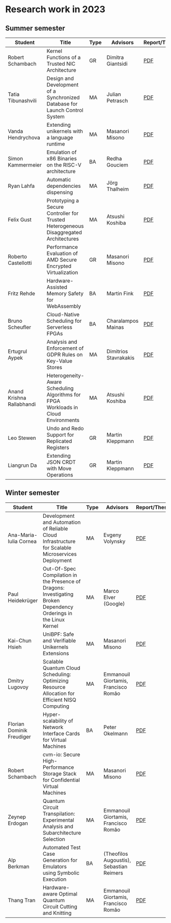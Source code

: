 # Research work in 2023

## Summer semester

| Student            | Title                                                                                 | Type | Advisors          | Report/Thesis                                                                                                         | Presentation                                                                                                           |
| ------------------ | ------------------------------------------------------------------------------------- | ---- | ----------------- | --------------------------------------------------------------------------------------------------------------------- | ---------------------------------------------------------------------------------------------------------------------- |
| Robert Schambach   | Kernel Functions of a Trusted NIC Architecture                                        | GR   | Dimitra Giantsidi | [PDF](summer/docs/gr_schambach_kernel_functions_of_a_trusted_nic_architecture.pdf)                                    | [PDF](summer/talks/gr_schambach_kernel_functions_of_a_trusted_nic_architecture.pdf)                                    |
| Tatia Tibunashvili | Design and Development of a Synchronized Database for Launch Control System           | MA   | Julian Petrasch   | [PDF](summer/docs/msc_tibunashvili_design_and_development_of_a_synchronized_database_for_launch_control_system.pdf)   | [PDF](summer/talks/msc_tibunashvili_design_and_development_of_a_synchronized_database_for_launch_control_system.pdf)   |
| Vanda Hendrychova  | Extending unikernels with a language runtime                                          | MA   | Masanori Misono   | [PDF](summer/docs/msc_hendrychova_extending_unikernel_with_a_language_runtime.pdf)                                    | [PDF](summer/talks/msc_hendrychova_extending_unikernel_with_a_language_runtime.pdf)                                    |
| Simon Kammermeier  | Emulation of x86 Binaries on the RISC-V architecture                                  | BA   | Redha Gouciem     | [PDF](summer/docs/bsc_kammermeier_emulation_of_x86_binaries_on_the_riscv_architecture.pdf)                            | [PDF](summer/talks/bsc_kammermeier_emulation_of_x86_binaries_on_the_riscv_architecture.pdf)                            |
| Ryan Lahfa         | Automatic dependencies dispensing                                           | MA   | Jörg Thalheim     | [PDF](summer/docs/internship_lahfa_buildxyz_automatic_ondemand_dependency_dispenser.pdf)                            | [PDF](summer/talks/internship_lahfa_buildxyz_automatic_ondemand_dependency_dispenser.pdf)                            |
| Felix Gust         | Prototyping a Secure Controller for Trusted Heterogeneous Disaggregated Architectures | MA   | Atsushi Koshiba   | [PDF](summer/docs/msc_gust_prototyping_a_secure_controller_for_trusted_heterogeneous_disaggregated_architectures.pdf) | [PDF](summer/talks/msc_gust_prototyping_a_secure_controller_for_trusted_heterogeneous_disaggregated_architectures.pdf) |
| Roberto Castellotti | Performance Evaluation of AMD Secure Encrypted Virtualization                        | GR   | Masanori Misono       | [PDF](summer/docs/gr_castellotti_performance_valuation_of_AMD_secure_encrypted_virtualization.pdf)                  |                                                                                                                      |
| Fritz Rehde         | Hardware-Assisted Memory Safety for WebAssembly                                      | BA   | Martin Fink           | [PDF](summer/docs/bsc_rehde_hardware_assisted_memory_safety_for_webassembly.pdf)                                    | [PDF](summer/talks/bsc_rehde_hardware_assisted_memory_safety_for_webassembly.pdf)                                    |
| Bruno Scheufler     | Cloud-Native Scheduling for Serverless FPGAs                                         | BA   | Charalampos Mainas    | [PDF](summer/docs/bsc_scheufler_cloud_native_scheduling_for_serverless_fpgas.pdf)                                   | [PDF](summer/talks/bsc_scheufler_cloud_native_scheduling_for_serverless_fpgas)                                       |
| Ertugrul Aypek      | Analysis and Enforcement of GDPR Rules on Key-Value Stores                           | MA   | Dimitrios Stavrakakis | [PDF](summer/docs/msc_aypek_analysis_and_enforcement_of_gdpr_rules_on_key_value_stores.pdf)                         | [PDF](summer/talks/msc_aypek_analysis_and_enforcement_of_gdpr_rules_on_key_value_stores.pdf)                         |
| Anand Krishna Rallabhandi| Heterogeneity-Aware Scheduling Algorithms for FPGA Workloads in Cloud Environments | MA   | Atsushi Koshiba    | [PDF](summer/docs/msc_rallabhandi_heterogeneity_aware_scheduling_algorithms_for_fpga_workloads_in_cloud_environments.pdf) | [PDF](summer/talks/msc_rallabhandi_heterogeneity_aware_scheduling_algorithms_for_fpga_workloads_in_cloud_environments.pdf) |
| Leo Stewen          | Undo and Redo Support for Replicated Registers                              | GR   | Martin Kleppmann  | [PDF](summer/docs/gr_stewen_undo_and_redo_support_for_replicated_registers.pdf)                                     | [PDF](summer/talks/gr_stewen_undo_and_redo_support_for_replicated_registers.pdf)                                     |
| Liangrun Da | Extending JSON CRDT with Move Operations | GR | Martin Kleppmann | [PDF](summer/docs/gr_liangrunda_extending_JSON_CRDT_with_move_operations.pdf) | [PDF](summer/talks/gr_liangrunda_extending_JSON_CRDT_with_move_operations.pdf) |


## Winter semester
| Student            | Title                                                                                 | Type | Advisors          | Report/Thesis                                                                                                         | Presentation                                                                                                           |
| ------------------ | ------------------------------------------------------------------------------------- | ---- | ----------------- | --------------------------------------------------------------------------------------------------------------------- | ---------------------------------------------------------------------------------------------------------------------- |
| Ana-Maria-Iulia Cornea | Development and Automation of Reliable Cloud Infrastructure for Scalable Microservices Deployment | MA   | Evgeny Volynsky | [PDF](winter/docs/msc_cornea_development_and_automation_of_reliable_cloud_infrastructure_for_scalable_microservices_deployment.pdf)                                    | [PDF](winter/talks/msc_cornea_development_and_automation_of_reliable_cloud_infrastructure_for_scalable_microservices_deployment.pdf) |
| Paul Heidekrüger | Out-Of-Spec Compilation in the Presence of Dragons: Investigating Broken Dependency Orderings in the Linux Kernel | MA   | Marco Elver (Google) | [PDF](winter/docs/msc_paulhdk_out_of_spec_compilation_in_the_presence_of_dragons.pdf)                                    | [PDF](winter/talks/msc_paulhdk_out_of_spec_compilation_in_the_presence_of_dragons.pdf) |
| Kai-Chun Hsieh | UniBPF: Safe and Verifiable Unikernels Extensions | MA   | Masanori Misono | [PDF](winter/docs/msc_hsieh_unibpf_safe_and_verifiable_unikernels_extensions.pdf)                                    | [PDF](winter/talks/msc_hsieh_unibpf_safe_and_verifiable_unikernels_extensions.pdf) |
| Dmitry Lugovoy | Scalable Quantum Cloud Scheduling: Optimizing Resource Allocation for Efficient NISQ Computing | MA   | Emmanouil Giortamis, Francisco Romão | [PDF](winter/docs/msc_lugovoy_scalable_quantum_cloud_scheduling.pdf)                                    | [PDF](winter/talks/msc_lugovoy_scalable_quantum_cloud_scheduling.pdf) |
| Florian Dominik Freudiger | Hyper-scalability of Network Interface Cards for Virtual Machines              | BA   | Peter Okelmann    | [PDF](winter/docs/bsc_freudiger_hyper_scalability_of_network_interface_cards_for_virtual_machines.pdf) | [PDF](winter/talks/bsc_freudiger_hyper_scalability_of_network_interface_cards_for_virtual_machines.pdf) |
| Robert Schambach   | cvm-io: Secure High-Performance Storage Stack for Confidential Virtual Machines | MA   | Masanori Misono | [PDF](winter/docs/msc_scha_cvm-io_secure_high_performance_storage_stack_for_confidential_virtual_machines.pdf)                                    | [PDF](winter/talks/msc_scha_cvm-io_secure_high_performance_storage_stack_for_confidential_virtual_machines.pdf)                                    |
| Zeynep Erdogan | Quantum Circuit Transpilation: Experimental Analysis and Subarchitecture Selection | MA   | Emmanouil Giortamis, Francisco Romão | [PDF](winter/docs/msc_erdogan_quantum_circuit_transpilation_experimental_analysis_and_subarchitecture_selection.pdf)                                    | [PDF](winter/talks/msc_erdogan_quantum_circuit_transpilation_experimental_analysis_and_subarchitecture_selection.pdf) |
| Alp Berkman | Automated Test Case Generation for Emulators using Symbolic Execution | BA   | (Theofilos Augoustis), Sebastian Reimers | [PDF](winter/docs/bsc_berkman_automated_test_case_generation_for_emulators_using_symbolic_execution.pdf) | [PDF](winter/talks/bsc_berkman_automated_test_case_generation_for_emulators_using_symbolic_execution.pdf) |
| Thang Tran | Hardware-aware Optimal Quantum Circuit Cutting and Knitting | MA   | Emmanouil Giortamis, Francisco Romão | [PDF](winter/docs/msc_tran_hardware_aware_optimal_quantum_circuit_cutting_and_knitting.pdf)                                    | [PDF](winter/talks/msc_tran_hardware_aware_optimal_quantum_circuit_cutting_and_knitting.pdf) |

